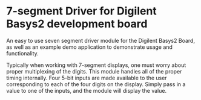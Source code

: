 # 7-segment Driver for Digilent Basys2 development board
An easy to use seven segment driver module for the Digilent Basys2 Board, as well as an example demo application to demonstrate usage and functionality. 

Typically when working with 7-segment displays, one must worry about proper multiplexing of the digits. This module handles all of the proper timing internally. Four 5-bit inputs are made available to the user corresponding to each of the four digits on the display. Simply pass in a value to one of the inputs, and the module will display the value.
